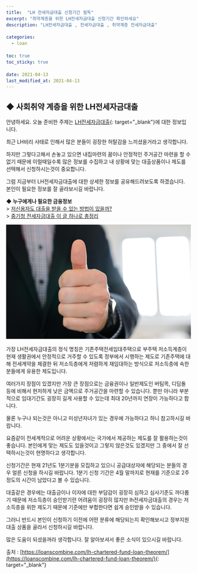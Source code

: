```yaml
---
title:  "LH 전세자금대출 신청기간 필독"
excerpt: "취약계층을 위한 LH전세자금대출 신청기간 확인하세요"
description: "LH전세자금대출 , 전세자금대출 , 취약계층 전세자금대출"

categories:
  - loan

toc: true
toc_sticky: true
 
date: 2021-04-13
last_modified_at: 2021-04-13
---
```

## ◆ 사회취약 계층을 위한 LH전세자금대출  
안녕하세요. 오늘 준비한 주제는 [LH전세자금대출](https://loanscombine.com/lh-chartered-fund-loan-theorem/){: target="_blank"}에 대한 정보입니다.

최근 LH비리 사태로 인해서 많은 분들이 굉장한 허탈감을 느끼셨을거라고 생각합니다.

하지만 그렇다고해서 손놓고 있으면 내집마련의 꿈이나 안정적인 주거공간 마련을 할 수 없기 때문에 이럴때일수록 많은 정보를 수집하고 내 상황에 맞는 대출상품이나 제도를 선택해서 신청하시는것이 중요합니다.

그럼 지금부터 LH전세자금대출에 대한 상세한 정보를 공유해드려보도록 하겠습니다. 본인이 필요한 정보를 잘 골라보시길 바랍니다.

**◆ 누구에게나 필요한 금융정보**  
\> [저신용자도 대출을 받을 수 있는 방법이 있을까?](https://goodloan.github.io/loan/1/)  
\> [중기청 전세자금대출 이 글 하나로 총정리](https://goodloan.github.io/loan/2/)

<p style="text-align: center;"><img src="/assets/images/posting_img/21-04-13/1.jpg" title="LH 전세자금대출 신청기간" alt="LH 전세자금대출 신청기간 이미지"></p>

가장 LH전세자금대출의 정식 명칭은 기존주택전세임대주택으로 부주택 저소득계층이 현재 생활권에서 안정적으로 거주할 수 있도록 정부에서 시행하는 제도로 기존주택에 대해 전세계약을 체결한 뒤 저소득층에게 저렴하게 재임대하는 방식으로 저소득층에 속한 분들에게 유용한 제도입니다.

여러가지 장점이 있겠지만 가장 큰 장점으로는 금융권이나 일반제도인 버팀목, 디딤돌 등에 비해서 현저하게 낮은 금액으로 주거공간을 마련할 수 있습니다. 뿐만 아니라 부분적으로 임대기간도 굉장히 길게 사용할 수 있는데 최대 20년까지 연장이 가능하다고 합니다.

물론 누구나 되는것은 아니고 미성년자녀가 있는 경우에 가능하다고 하니 참고하시길 바랍니다.

요즘같이 전세계적으로 어려운 상황에서는 국가에서 제공하는 제도를 잘 활용하는것이 좋습니다. 본인에게 맞는 제도도 있을것이고 그렇지 않은것도 있겠지만 그 중에서 잘 선택하시는것이 현명하다고 생각합니다.

신청기간은 현재 21년도 1분기분을 모집하고 있으니 공급대상자에 해당되는 분들의 경우 얼른 신청을 하시길 바랍니다. 1분기 신청 기간은 4월 말까지로 현재를 기준으로 2주 정도의 시간이 남았다고 볼 수 있습니다.

대출같은 경우에는 대출금이나 이자에 대한 부담감이 굉장히 심하고 심사기준도 까다롭기 때문에 저소득층이 승인받기란 어려움이 굉장히 많지만 lh전세자금대출의 경우는 저소득층을 위한 제도기 때문에 기준에만 부합한다면 쉽게 승인받을 수 있습니다.

그러니 반드시 본인이 신청하기 이전에 어떤 분류에 해당되는지 확인해보시고 정부지원 대출 상품을 골라서 신청하시길 바랍니다.

많은 도움이 되셨을꺼라 생각합니다. 잘 알아보셔서 좋은 소식이 있으시길 바랍니다.

출처 : [https://loanscombine.com/lh-chartered-fund-loan-theorem/](https://loanscombine.com/lh-chartered-fund-loan-theorem/){: target="_blank"}